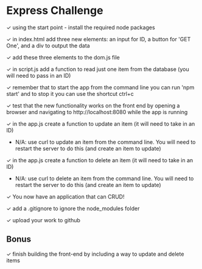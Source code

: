# Express Challenge

✓ using the start point - install the required node packages

✓ in index.html add three new elements: an input for ID, a button for 'GET One', and a div to output the data

✓ add these three elements to the dom.js file

✓ in script.js add a function to read just one item from the database (you will need to pass in an ID)

✓ remember that to start the app from the command line you can run 'npm start' and to stop it you can use the shortcut ctrl+c

✓ test that the new functionality works on the front end by opening a browser and navigating to http://localhost:8080 while the app is running

✓ in the app.js create a function to update an item (it will need to take in an ID)

* N/A: use curl to update an item from the command line. You will need to restart the server to do this (and create an item to update)

✓ in the app.js create a function to delete an item (it will need to take in an ID)

* N/A: use curl to delete an item from the command line. You will need to restart the server to do this (and create an item to update)

✓ You now have an application that can CRUD!

✓ add a .gitignore to ignore the node_modules folder

✓ upload your work to github

## Bonus

✓ finish building the front-end by including a way to update and delete items